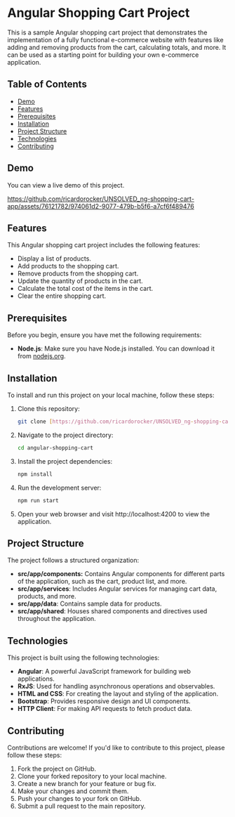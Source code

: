 # Angular Shopping Cart Project

This is a sample Angular shopping cart project that demonstrates the implementation of a fully functional e-commerce website with features like adding and removing products from the cart, calculating totals, and more. It can be used as a starting point for building your own e-commerce application.

## Table of Contents
- [Demo](#demo)
- [Features](#features)
- [Prerequisites](#prerequisites)
- [Installation](#installation)
- [Project Structure](#project-structure)
- [Technologies](#technologies)
- [Contributing](#contributing)

## Demo

You can view a live demo of this project.

https://github.com/ricardorocker/UNSOLVED_ng-shopping-cart-app/assets/76121782/974061d2-9077-479b-b5f6-a7cf6f489476



## Features

This Angular shopping cart project includes the following features:

- Display a list of products.
- Add products to the shopping cart.
- Remove products from the shopping cart.
- Update the quantity of products in the cart.
- Calculate the total cost of the items in the cart.
- Clear the entire shopping cart.

## Prerequisites

Before you begin, ensure you have met the following requirements:

- **Node.js**: Make sure you have Node.js installed. You can download it from [nodejs.org](https://nodejs.org/).

## Installation

To install and run this project on your local machine, follow these steps:

1. Clone this repository:

   ```bash
   git clone [https://github.com/ricardorocker/UNSOLVED_ng-shopping-cart-app.git]
2. Navigate to the project directory:

   ```bash
   cd angular-shopping-cart
3. Install the project dependencies:

   ```bash
   npm install
4. Run the development server:

   ```bash
   npm run start
5. Open your web browser and visit http://localhost:4200 to view the application.

## Project Structure
The project follows a structured organization:

- **src/app/components:** Contains Angular components for different parts of the application, such as the cart, product list, and more.
- **src/app/services**: Includes Angular services for managing cart data, products, and more.
- **src/app/data**: Contains sample data for products.
- **src/app/shared**: Houses shared components and directives used throughout the application.

## Technologies
This project is built using the following technologies:

- **Angular**: A powerful JavaScript framework for building web applications.
- **RxJS**: Used for handling asynchronous operations and observables.
- **HTML and CSS**: For creating the layout and styling of the application.
- **Bootstrap**: Provides responsive design and UI components.
- **HTTP Client**: For making API requests to fetch product data.

## Contributing
Contributions are welcome! If you'd like to contribute to this project, please follow these steps:

1. Fork the project on GitHub.
2. Clone your forked repository to your local machine.
3. Create a new branch for your feature or bug fix.
4. Make your changes and commit them.
5. Push your changes to your fork on GitHub.
6. Submit a pull request to the main repository.


